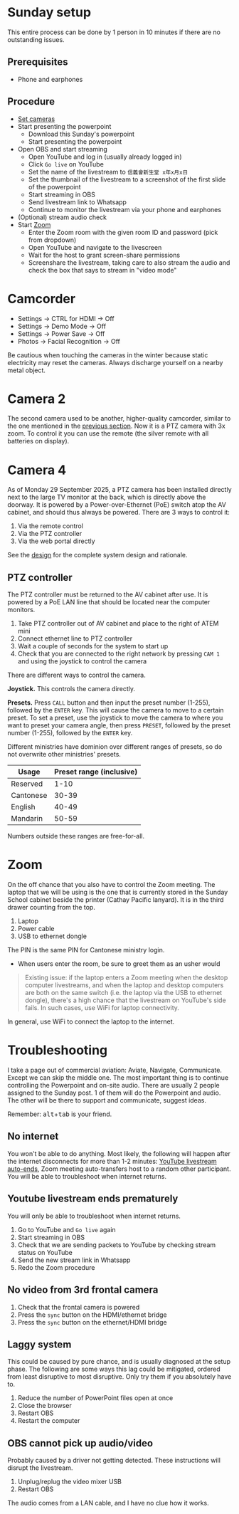 # Sunday setup

This entire process can be done by 1 person in 10 minutes if there are no outstanding issues.

## Prerequisites

- Phone and earphones

## Procedure

- [Set cameras](#camcorder)
- Start presenting the powerpoint
    - Download this Sunday's powerpoint
    - Start presenting the powerpoint
- Open OBS and start streaming
    - Open YouTube and log in (usually already logged in)
    - Click `Go live` on YouTube
    - Set the name of the livestream to `信義會新生堂 x年x月x日`
    - Set the thumbnail of the livestream to a screenshot of the first slide of the powerpoint
    - Start streaming in OBS
    - Send livestream link to Whatsapp
    - Continue to monitor the livestream via your phone and earphones
- (Optional) stream audio check
- Start [Zoom](#zoom)
    - Enter the Zoom room with the given room ID and password (pick from dropdown)
    - Open YouTube and navigate to the livescreen
    - Wait for the host to grant screen-share permissions
    - Screenshare the livestream, taking care to also stream the audio and check the box that says
      to stream in "video mode"

# Camcorder

- Settings -> CTRL for HDMI -> Off
- Settings -> Demo Mode -> Off
- Settings -> Power Save -> Off
- Photos -> Facial Recognition -> Off

Be cautious when touching the cameras in the winter because static electricity may reset the cameras.
Always discharge yourself on a nearby metal object.

# Camera 2

The second camera used to be another, higher-quality camcorder, similar to the one mentioned in the
[previous section](#camcorder). Now it is a PTZ camera with 3x zoom. To control it you can use the remote
(the silver remote with all batteries on display).

# Camera 4

As of Monday 29 September 2025, a PTZ camera has been installed directly next to the large TV monitor at
the back, which is directly above the doorway. It is powered by a Power-over-Ethernet (PoE) switch atop the AV
cabinet, and should thus always be powered. There are 3 ways to control it:

1. Via the remote control
2. Via the PTZ controller
3. Via the web portal directly

See the [design](./lan-ptz) for the complete system design and rationale.

## PTZ controller

The PTZ controller must be returned to the AV cabinet after use. It is powered by a PoE LAN line that
should be located near the computer monitors.

1. Take PTZ controller out of AV cabinet and place to the right of ATEM mini
2. Connect ethernet line to PTZ controller
3. Wait a couple of seconds for the system to start up
4. Check that you are connected to the right network by pressing `CAM 1` and using the joystick to control
   the camera

There are different ways to control the camera.

**Joystick.** This controls the camera directly.

**Presets.** Press `CALL` button and then input the preset number (1-255), followed by the `ENTER` key.
This will cause the camera to move to a certain preset. To set a preset, use the joystick to move the
camera to where you want to preset your camera angle, then press `PRESET`, followed by the preset number
(1-255), followed by the `ENTER` key.

Different ministries have dominion over different ranges of presets, so do not overwrite other ministries'
presets.

Usage | Preset range (inclusive)
---|---
Reserved | 1-10
Cantonese | 30-39
English | 40-49
Mandarin | 50-59

Numbers outside these ranges are free-for-all.

# Zoom

On the off chance that you also have to control the Zoom meeting. The laptop that we will be using is the
one that is currently stored in the Sunday School cabinet beside the printer (Cathay Pacific lanyard). It
is in the third drawer counting from the top.

1. Laptop
2. Power cable
3. USB to ethernet dongle

The PIN is the same PIN for Cantonese ministry login.

- When users enter the room, be sure to greet them as an usher would

> Existing issue: if the laptop enters a Zoom meeting when the desktop computer livestreams, and when the
> laptop and desktop computers are both on the same switch (i.e. the laptop via the USB to ethernet dongle),
> there's a high chance that the livestream on YouTube's side fails. In such cases, use WiFi for laptop
> connectivity.

In general, use WiFi to connect the laptop to the internet.

# Troubleshooting

I take a page out of commercial aviation: Aviate, Navigate, Communicate. Except we can skip the middle
one. The most important thing is to continue controlling the Powerpoint and on-site audio. There are
usually 2 people assigned to the Sunday post. 1 of them will do the Powerpoint and audio. The other will
be there to support and communicate, suggest ideas.

Remember: <kbd>alt</kbd>+<kbd>tab</kbd> is your friend.

## No internet

You won't be able to do anything. Most likely, the following will happen after the internet disconnects
for more than 1-2 minutes: [YouTube livestream auto-ends](#youtube-livestream-ends-prematurely), Zoom
meeting auto-transfers host to a random other participant. You will be able to troubleshoot when internet
returns.

## Youtube livestream ends prematurely

You will only be able to troubleshoot when internet returns.

1. Go to YouTube and `Go live` again
2. Start streaming in OBS
3. Check that we are sending packets to YouTube by checking stream status on YouTube
4. Send the new stream link in Whatsapp
5. Redo the Zoom procedure

## No video from 3rd frontal camera

1. Check that the frontal camera is powered
2. Press the `sync` button on the HDMI/ethernet bridge
3. Press the `sync` button on the ethernet/HDMI bridge

## Laggy system

This could be caused by pure chance, and is usually diagnosed at the setup phase. The following are some
ways this lag could be mitigated, ordered from least disruptive to most disruptive. Only try them if you
absolutely have to.

1. Reduce the number of PowerPoint files open at once
2. Close the browser
3. Restart OBS
4. Restart the computer

## OBS cannot pick up audio/video

Probably caused by a driver not getting detected. These instructions will disrupt the livestream.

1. Unplug/replug the video mixer USB
2. Restart OBS

The audio comes from a LAN cable, and I have no clue how it works.
